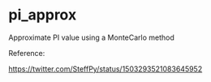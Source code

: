 # pi_approx

Approximate PI value using a MonteCarlo method

Reference:

https://twitter.com/SteffPy/status/1503293521083645952